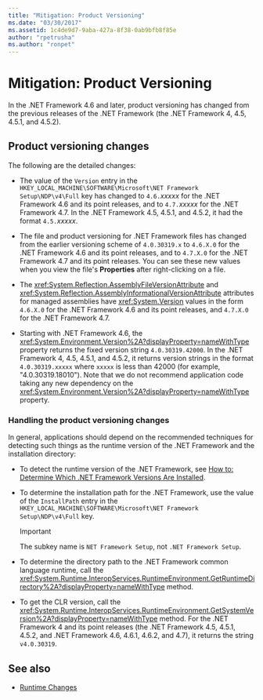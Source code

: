 ```yaml
---
title: "Mitigation: Product Versioning"
ms.date: "03/30/2017"
ms.assetid: 1c4de9d7-9aba-427a-8f38-0ab9bfb8f85e
author: "rpetrusha"
ms.author: "ronpet"
---
```

# Mitigation: Product Versioning

In the .NET Framework 4.6 and later, product versioning has changed from the previous releases of the .NET Framework (the .NET Framework 4, 4.5, 4.5.1, and 4.5.2).

## Product versioning changes

The following are the detailed changes:

- The value of the `Version` entry in the `HKEY_LOCAL_MACHINE\SOFTWARE\Microsoft\NET Framework Setup\NDP\v4\Full` key has changed to `4.6.`*xxxxx* for the .NET Framework 4.6 and its point releases, and to `4.7.`*xxxxx* for the .NET Framework 4.7. In the .NET Framework 4.5, 4.5.1, and 4.5.2, it had the format `4.5.`*xxxxx*.

- The file and product versioning for .NET Framework files has changed from the earlier versioning scheme of `4.0.30319.x` to `4.6.X.0` for the .NET Framework 4.6 and its point releases, and to `4.7.X.0` for the .NET Framework 4.7 and its point releases. You can see these new values when you view the file's **Properties** after right-clicking on a file.

- The <xref:System.Reflection.AssemblyFileVersionAttribute> and <xref:System.Reflection.AssemblyInformationalVersionAttribute> attributes for managed assemblies have <xref:System.Version> values in the form `4.6.X.0` for the .NET Framework 4.6 and its point releases, and `4.7.X.0` for the .NET Framework 4.7.

- Starting with .NET Framework 4.6, the <xref:System.Environment.Version%2A?displayProperty=nameWithType> property returns the fixed version string `4.0.30319.42000`. In the .NET Framework 4, 4.5, 4.5.1, and 4.5.2, it returns version strings in the format `4.0.30319.xxxxx` where `xxxxx` is less than 42000 (for example, "4.0.30319.18010"). Note that we do not recommend application code taking any new dependency on the <xref:System.Environment.Version%2A?displayProperty=nameWithType> property.

### Handling the product versioning changes

In general, applications should depend on the recommended techniques for detecting such things as the runtime version of the .NET Framework and the installation directory:

- To detect the runtime version of the .NET Framework, see [How to: Determine Which .NET Framework Versions Are Installed](how-to-determine-which-versions-are-installed.md).

- To determine the installation path for the .NET Framework, use the value of the `InstallPath` entry in the `HKEY_LOCAL_MACHINE\SOFTWARE\Microsoft\NET Framework Setup\NDP\v4\Full` key.

  > [!IMPORTANT]
  > The subkey name is `NET Framework Setup`, not `.NET Framework Setup`.

- To determine the directory path to the .NET Framework common language runtime, call the <xref:System.Runtime.InteropServices.RuntimeEnvironment.GetRuntimeDirectory%2A?displayProperty=nameWithType> method.

- To get the CLR version, call the <xref:System.Runtime.InteropServices.RuntimeEnvironment.GetSystemVersion%2A?displayProperty=nameWithType> method.   For the .NET Framework 4 and its point releases (the .NET Framework 4.5, 4.5.1, 4.5.2, and .NET Framework 4.6, 4.6.1, 4.6.2, and 4.7), it returns the string `v4.0.30319`.

## See also

- [Runtime Changes](runtime-changes-in-the-net-framework-4-6.md)

